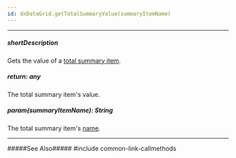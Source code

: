 ```yaml
---
id: dxDataGrid.getTotalSummaryValue(summaryItemName)
---
```

---
##### shortDescription
Gets the value of a [total summary item](/api-reference/10%20UI%20Widgets/dxDataGrid/1%20Configuration/summary/totalItems '/Documentation/ApiReference/UI_Widgets/dxDataGrid/Configuration/summary/totalItems/').

##### return: any
The total summary item's value.

##### param(summaryItemName): String
The total summary item's [name](/api-reference/10%20UI%20Widgets/dxDataGrid/1%20Configuration/summary/totalItems/name.md '/Documentation/ApiReference/UI_Widgets/dxDataGrid/Configuration/summary/totalItems/#name').

---
#####See Also#####
#include common-link-callmethods
